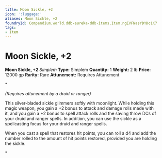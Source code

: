 ```yaml
---
title: Moon Sickle, +2
icon: ':luggage:'
aliases: Moon Sickle, +2
foundryId: Compendium.world.ddb-eureka-ddb-items.Item.ngIVFNasYDYDc1K7
tags:
- Item
---
```


# Moon Sickle, +2

**Moon Sickle, +2**
_Simplem_
**Type:** Simplem
**Quantity:** 1
**Weight:** 2 lb
**Price:** 12000 gp
**Rarity:** Rare
**Attunement:** Requires Attunement

*<div class="item-attunement"><i>(Requires attunement by a druid or ranger)</i><p>This silver-bladed sickle glimmers softly with moonlight. While holding this magic weapon, you gain a +2 bonus to attack and damage rolls made with it, and you gain a +2 bonus to spell attack rolls and the saving throw DCs of your druid and ranger spells. In addition, you can use the sickle as a spellcasting focus for your druid and ranger spells.

When you cast a spell that restores hit points, you can roll a d4 and add the number rolled to the amount of hit points restored, provided you are holding the sickle.</p>*